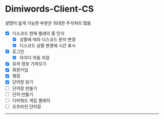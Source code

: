 # Dimiwords-Client-CS

설명이 쉽게 가능한 부분은 최대한 주석처리 했음

- [x] 디스코드 현재 플레이 중 인식
  - [x] 상황에 따라 디스코드 문자 변경
  - [x] 디스코드 상황 변경에 시간 표시
- [x] 로그인
  - [x] 아이디 자동 저장
- [x] 유저 정보 가져오기
- [x] 회원가입
- [x] 랭킹
- [x] 단어장 읽기
- [ ] 단어장 만들기
- [ ] 단어 만들기
- [ ] 디미워드 게임 플레이
- [ ] 오프라인 단어장

---------------------------------------

